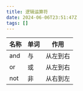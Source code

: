 ```yaml
---
title: 逻辑运算符
date: 2024-06-06T23:51:47Z
tags: []
---
```


|名称|单词|作用|
| ------| ------| ----------|
|and|与|从左到右|
|or|或|从左到右|
|not|非|从右到左|

